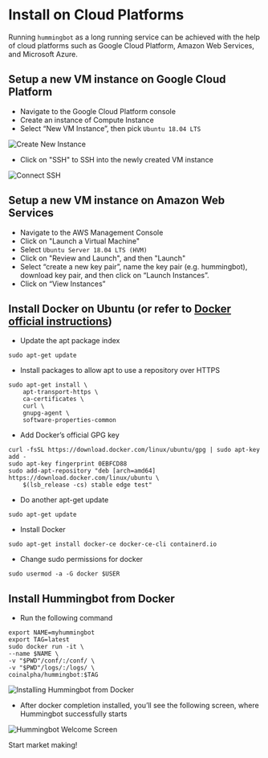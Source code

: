 # Install on Cloud Platforms

Running `hummingbot` as a long running service can be achieved with the help of cloud platforms such as Google Cloud Platform, Amazon Web Services, and Microsoft Azure.

## Setup a new VM instance on Google Cloud Platform 

   * Navigate to the Google Cloud Platform console
   * Create an instance of Compute Instance
   * Select “New VM Instance”, then pick `Ubuntu 18.04 LTS`
    
   ![Create New Instance](/assets/img/gcp-new-vm.png)
   
   * Click on "SSH" to SSH into the newly created VM instance 

![Connect SSH](/assets/img/gcp-ssh.png)

## Setup a new VM instance on Amazon Web Services

   * Navigate to the AWS Management Console
   * Click on "Launch a Virtual Machine"
   * Select `Ubuntu Server 18.04 LTS (HVM)`
   * Click on "Review and Launch", and then "Launch"
   * Select “create a new key pair”, name the key pair (e.g. hummingbot), download key pair, and then click on “Launch Instances”. 
   * Click on “View Instances”

## Install Docker on Ubuntu (or refer to [Docker official instructions](https://docs.docker.com/install/linux/docker-ce/ubuntu/))

   * Update the apt package index

```
sudo apt-get update
```

   * Install packages to allow apt to use a repository over HTTPS

```
sudo apt-get install \
    apt-transport-https \
    ca-certificates \
    curl \
    gnupg-agent \
    software-properties-common
```

   * Add Docker’s official GPG key

```
curl -fsSL https://download.docker.com/linux/ubuntu/gpg | sudo apt-key add -
sudo apt-key fingerprint 0EBFCD88
sudo add-apt-repository "deb [arch=amd64] https://download.docker.com/linux/ubuntu \
    $(lsb_release -cs) stable edge test"
```

   * Do another apt-get update

```
sudo apt-get update
```

   * Install Docker

```
sudo apt-get install docker-ce docker-ce-cli containerd.io
```

   * Change sudo permissions for docker

```
sudo usermod -a -G docker $USER
```

## Install Hummingbot from Docker

   * Run the following command

```
export NAME=myhummingbot
export TAG=latest
sudo docker run -it \
--name $NAME \
-v "$PWD"/conf/:/conf/ \
-v "$PWD"/logs/:/logs/ \
coinalpha/hummingbot:$TAG
```

![Installing Hummingbot from Docker](/assets/img/gcp-ssh-docker-installing.png)

   * After docker completion installed, you’ll see the following screen, where Hummingbot successfully starts

![Hummingbot Welcome Screen](/assets/img/gcp-ssh-hummingbot.png)

Start market making!
